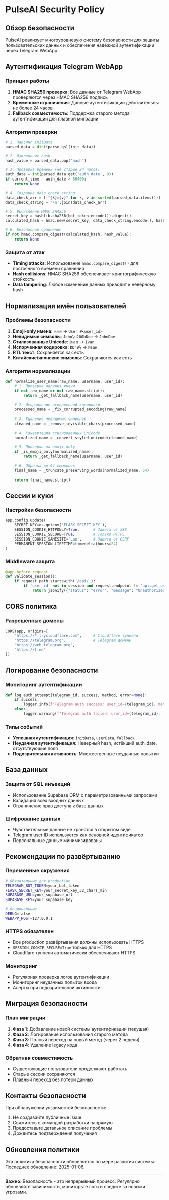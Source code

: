 # PulseAI Security Policy

## Обзор безопасности

PulseAI реализует многоуровневую систему безопасности для защиты пользовательских данных и обеспечения надёжной аутентификации через Telegram WebApp.

## Аутентификация Telegram WebApp

### Принцип работы

1. **HMAC SHA256 проверка**: Все данные от Telegram WebApp проверяются через HMAC SHA256 подпись
2. **Временные ограничения**: Данные аутентификации действительны не более 24 часов
3. **Fallback совместимость**: Поддержка старого метода аутентификации для плавной миграции

### Алгоритм проверки

```python
# 1. Парсинг initData
parsed_data = dict(parse_qsl(init_data))

# 2. Извлечение hash
hash_value = parsed_data.pop('hash')

# 3. Проверка времени (не старше 24 часов)
auth_date = int(parsed_data.get('auth_date', 0))
if current_time - auth_date > 86400:
    return None

# 4. Создание data_check_string
data_check_arr = [f"{k}={v}" for k, v in sorted(parsed_data.items())]
data_check_string = '\n'.join(data_check_arr)

# 5. Вычисление HMAC SHA256
secret_key = hashlib.sha256(bot_token.encode()).digest()
calculated_hash = hmac.new(secret_key, data_check_string.encode(), hashlib.sha256).hexdigest()

# 6. Безопасное сравнение
if not hmac.compare_digest(calculated_hash, hash_value):
    return None
```

### Защита от атак

- **Timing attacks**: Использование `hmac.compare_digest()` для постоянного времени сравнения
- **Hash collisions**: HMAC SHA256 обеспечивает криптографическую стойкость
- **Data tampering**: Любое изменение данных приводит к неверному hash

## Нормализация имён пользователей

### Проблемы безопасности

1. **Emoji-only имена**: `🔥🔥🔥` → `User #<user_id>`
2. **Невидимые символы**: `John\u200bDoe` → `JohnDoe`
3. **Стилизованные Unicode**: `𝕀𝕧𝕒𝕟` → `Ivan`
4. **Испорченная кодировка**: `ÐÐ°Ð½` → `Иван`
5. **RTL текст**: Сохраняется как есть
6. **Китайские/японские символы**: Сохраняются как есть

### Алгоритм нормализации

```python
def normalize_user_name(raw_name, username, user_id):
    # 1. Проверка наличия имени
    if not raw_name or not raw_name.strip():
        return _get_fallback_name(username, user_id)
    
    # 2. Исправление испорченной кодировки
    processed_name = _fix_corrupted_encoding(raw_name)
    
    # 3. Удаление невидимых символов
    cleaned_name = _remove_invisible_chars(processed_name)
    
    # 4. Конвертация стилизованных Unicode
    normalized_name = _convert_styled_unicode(cleaned_name)
    
    # 5. Проверка на emoji-only
    if _is_emoji_only(normalized_name):
        return _get_fallback_name(username, user_id)
    
    # 6. Обрезка до 64 символов
    final_name = _truncate_preserving_words(normalized_name, 64)
    
    return final_name.strip()
```

## Сессии и куки

### Настройки безопасности

```python
app.config.update(
    SECRET_KEY=os.getenv('FLASK_SECRET_KEY'),
    SESSION_COOKIE_HTTPONLY=True,      # Защита от XSS
    SESSION_COOKIE_SECURE=True,        # Только HTTPS
    SESSION_COOKIE_SAMESITE='Lax',     # Защита от CSRF
    PERMANENT_SESSION_LIFETIME=timedelta(hours=24)
)
```

### Middleware защита

```python
@app.before_request
def validate_session():
    if request.path.startswith('/api/'):
        if 'user_id' not in session and request.endpoint != 'api.get_user_by_telegram_id':
            return jsonify({"status": "error", "message": "Unauthorized"}), 401
```

## CORS политика

### Разрешённые домены

```python
CORS(app, origins=[
    "https://*.trycloudflare.com",     # Cloudflare туннели
    "https://telegram.org",            # Telegram домены
    "https://web.telegram.org",
    "https://t.me"
])
```

## Логирование безопасности

### Мониторинг аутентификации

```python
def log_auth_attempt(telegram_id, success, method, error=None):
    if success:
        logger.info(f"Telegram auth success: user_id={telegram_id}, method={method}")
    else:
        logger.warning(f"Telegram auth failed: user_id={telegram_id}, method={method}, error={error}")
```

### Типы событий

- **Успешная аутентификация**: `initData`, `userData`, `fallback`
- **Неудачная аутентификация**: Неверный hash, истёкший auth_date, отсутствующие поля
- **Подозрительная активность**: Множественные неудачные попытки

## База данных

### Защита от SQL инъекций

- Использование Supabase ORM с параметризованными запросами
- Валидация всех входных данных
- Ограничение прав доступа к базе данных

### Шифрование данных

- Чувствительные данные не хранятся в открытом виде
- Telegram user ID используется как основной идентификатор
- Персональные данные минимизированы

## Рекомендации по развёртыванию

### Переменные окружения

```bash
# Обязательные для production
TELEGRAM_BOT_TOKEN=your_bot_token
FLASK_SECRET_KEY=your_secret_key_32_chars_min
SUPABASE_URL=your_supabase_url
SUPABASE_KEY=your_supabase_key

# Опциональные
DEBUG=false
WEBAPP_HOST=127.0.0.1
```

### HTTPS обязателен

- Все production развёртывания должны использовать HTTPS
- `SESSION_COOKIE_SECURE=True` только для HTTPS
- Cloudflare туннели автоматически обеспечивают HTTPS

### Мониторинг

- Регулярная проверка логов аутентификации
- Мониторинг неудачных попыток входа
- Алерты при подозрительной активности

## Миграция безопасности

### План миграции

1. **Фаза 1**: Добавление новой системы аутентификации (текущая)
2. **Фаза 2**: Логирование использования старого метода
3. **Фаза 3**: Полный переход на новый метод (через 2 недели)
4. **Фаза 4**: Удаление legacy кода

### Обратная совместимость

- Существующие пользователи продолжают работать
- Старые сессии сохраняются
- Плавный переход без потери данных

## Контакты безопасности

При обнаружении уязвимостей безопасности:

1. Не создавайте публичные issue
2. Свяжитесь с командой разработки напрямую
3. Предоставьте детальное описание проблемы
4. Дождитесь подтверждения получения

## Обновления политики

Эта политика безопасности обновляется по мере развития системы. Последнее обновление: 2025-01-06.

---

**Важно**: Безопасность - это непрерывный процесс. Регулярно обновляйте зависимости, мониторьте логи и следите за новыми угрозами.
